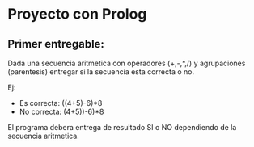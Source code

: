 # Proyecto con Prolog

## Primer entregable:

Dada una secuencia aritmetica con operadores (+,-,*,/) y agrupaciones (parentesis) entregar si la secuencia esta correcta o no.

Ej:

- Es correcta:  ((4+5)-6)*8
- No correcta:  (4+5))-6)*8

El programa debera entrega de resultado SI o NO dependiendo de la secuencia aritmetica.
